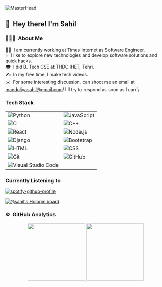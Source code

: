 ![MasterHead](https://user-images.githubusercontent.com/10498744/210012254-234538ff-d198-48aa-8964-37e6fd45d227.gif)

## 👋 &nbsp;Hey there! I'm Sahil

### 👨🏻‍💻 &nbsp;About Me

👨‍💻 &nbsp;I am currently working at Times Internet as Software Engineer.\
💡 &nbsp;I like to explore new technologies and develop software solutions and quick hacks.\
🎓 &nbsp;I did B. Tech CSE at THDC IHET, Tehri.\
✍️ &nbsp;In my free time, I make tech videos.\
✉️ &nbsp;For some interesting discussion, can shoot me an email at mandoliyasahil@gmail.com! I'll try to respond as soon as I can.\


### Tech Stack

| | |
| --- | --- |
| ![Python](https://img.shields.io/badge/-Python-05122A?style=flat&logo=python) | ![JavaScript](https://img.shields.io/badge/-JavaScript-05122A?style=flat&logo=javascript) |
| ![C](https://img.shields.io/badge/-C-05122A?style=flat&logo=C&logoColor=A8B9CC) | ![C++](https://img.shields.io/badge/-C++-05122A?style=flat&logo=C%2B%2B&logoColor=00599C) |
| ![React](https://img.shields.io/badge/-React-05122A?style=flat&logo=react) | ![Node.js](https://img.shields.io/badge/-Node.js-05122A?style=flat&logo=node.js) |
| ![Django](https://img.shields.io/badge/-Django-05122A?style=flat&logo=django&logoColor=092E20) | ![Bootstrap](https://img.shields.io/badge/-Bootstrap-05122A?style=flat&logo=bootstrap&logoColor=563D7C) |
| ![HTML](https://img.shields.io/badge/-HTML-05122A?style=flat&logo=HTML5) | ![CSS](https://img.shields.io/badge/-CSS-05122A?style=flat&logo=CSS3&logoColor=1572B6) |
| ![Git](https://img.shields.io/badge/-Git-05122A?style=flat&logo=git) | ![GitHub](https://img.shields.io/badge/-GitHub-05122A?style=flat&logo=github) |
| ![Visual Studio Code](https://img.shields.io/badge/-Visual%20Studio%20Code-05122A?style=flat&logo=visual-studio-code&logoColor=007ACC) | |

### Currently Listening to

[![spotify-github-profile](https://spotify-github-profile.vercel.app/api/view?uid=31f2nx7hy6qwet3wmdmj7m7brlyy&cover_image=true&theme=default&show_offline=true&background_color=121212&interchange=true)](https://spotify-github-profile.vercel.app/api/view?uid=31f2nx7hy6qwet3wmdmj7m7brlyy&redirect=true)


[![@sahil's Holopin board](https://holopin.me/sahilmandoliya)](https://holopin.io/@sahilmandoliya)

### ⚙️ &nbsp;GitHub Analytics

<p align="center">
<a href="https://github.com/sahilmandoliya">
  <img height="180em" src="https://github-readme-stats-eight-theta.vercel.app/api?username=sahilmandoliya&show_icons=true&theme=algolia&include_all_commits=true&count_private=true"/>
  <img height="180em" src="https://github-readme-stats-eight-theta.vercel.app/api/top-langs/?username=sahilmandoliya&layout=compact&langs_count=8&theme=algolia"/>
</a>
</p>
